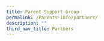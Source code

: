 ```yaml
---
title: Parent Support Group
permalink: /Parents-Info/partners/
description: ""
third_nav_title: Partners
---
```

